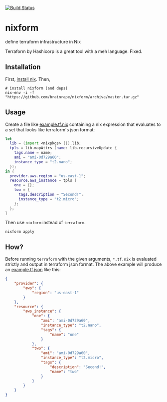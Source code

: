 [![Build Status](https://travis-ci.org/brainrape/nixform.svg?branch=master)](https://travis-ci.org/brainrape/nixform)

# nixform

define terraform infrastructure in Nix

Terraform by Hashicorp is a great tool with a meh language. Fixed.

## Installation

First, [install nix](https://nixos.org/nix/download.html). Then,

```
# install nixform (and deps)
nix-env -i -f "https://github.com/brainrape/nixform/archive/master.tar.gz"
```

## Usage

Create a file like [example.tf.nix](example.tf.nix) containing a nix expression that evaluates to a set that looks like terraform's json format:

```nix
let
  lib = (import <nixpkgs> {}).lib;
  tpls = lib.mapAttrs (name: lib.recursiveUpdate {
    tags.name = name;
    ami = "ami-0d729a60";
    instance_type = "t2.nano";
  });
in {
  provider.aws.region = "us-east-1";
  resource.aws_instance = tpls {
    one = {};
    two = {
      tags.description = "Second!";
      instance_type = "t2.micro";
    };
  };
}
```

Then use `nixform` instead of `terraform`.

```
nixform apply
```


## How?

Before running `terraform` with the given arguments, `*.tf.nix` is evaluated strictly and output in terraform json format. The above example will produce an [example.tf.json](example.tf.json) like this:
```json
{
    "provider": {
        "aws": {
            "region": "us-east-1"
        }
    },
    "resource": {
        "aws_instance": {
            "one": {
                "ami": "ami-0d729a60",
                "instance_type": "t2.nano",
                "tags": {
                    "name": "one"
                }
            },
            "two": {
                "ami": "ami-0d729a60",
                "instance_type": "t2.micro",
                "tags": {
                    "description": "Second!",
                    "name": "two"
                }
            }
        }
    }
}
```
